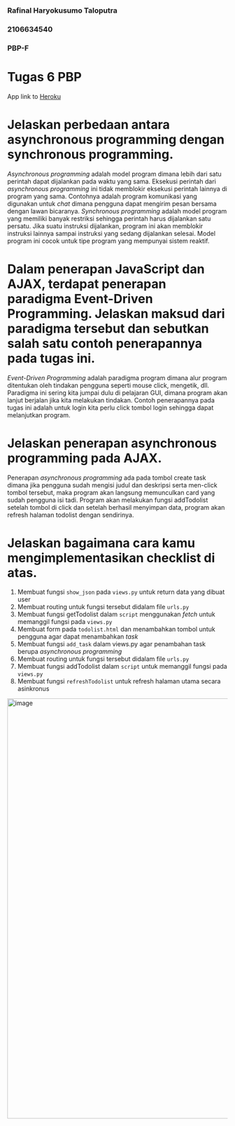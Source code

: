 ### Rafinal Haryokusumo Taloputra
### 2106634540
### PBP-F

# Tugas 6 PBP

App link to [Heroku](https://fikri-belum-sembuh.herokuapp.com/todolist/login/)

# Jelaskan perbedaan antara asynchronous programming dengan synchronous programming.
_Asynchronous programming_ adalah model program dimana lebih dari satu perintah dapat dijalankan pada waktu yang sama. Eksekusi perintah dari _asynchronous programming_ ini tidak memblokir eksekusi perintah lainnya di program yang sama. Contohnya adalah program komunikasi yang digunakan untuk _chat_ dimana pengguna dapat mengirim pesan bersama dengan lawan bicaranya. _Synchronous programming_ adalah model program yang memiliki banyak restriksi sehingga perintah harus dijalankan satu persatu. Jika suatu instruksi dijalankan, program ini akan memblokir instruksi lainnya sampai instruksi yang sedang dijalankan selesai. Model program ini cocok untuk tipe program yang mempunyai sistem reaktif.

# Dalam penerapan JavaScript dan AJAX, terdapat penerapan paradigma Event-Driven Programming. Jelaskan maksud dari paradigma tersebut dan sebutkan salah satu contoh penerapannya pada tugas ini.
_Event-Driven Programming_ adalah paradigma program dimana alur program ditentukan oleh tindakan pengguna seperti mouse click, mengetik, dll. Paradigma ini sering kita jumpai dulu di pelajaran GUI, dimana program akan lanjut berjalan jika kita melakukan tindakan. Contoh penerapannya pada tugas ini adalah untuk login kita perlu click tombol login sehingga dapat melanjutkan program.

# Jelaskan penerapan asynchronous programming pada AJAX.
Penerapan _asynchronous programming_ ada pada tombol create task dimana jika pengguna sudah mengisi judul dan deskripsi serta men-click tombol tersebut, maka program akan langsung memunculkan card yang sudah pengguna isi tadi. Program akan melakukan fungsi addTodolist setelah tombol di click dan setelah berhasil menyimpan data, program akan refresh halaman todolist dengan sendirinya.

# Jelaskan bagaimana cara kamu mengimplementasikan checklist di atas.
1. Membuat fungsi `show_json` pada `views.py` untuk return data yang dibuat user
2. Membuat routing untuk fungsi tersebut didalam file `urls.py`
3. Membuat fungsi getTodolist dalam `script` menggunakan _fetch_ untuk memanggil fungsi pada `views.py`
4. Membuat form pada `todolist.html` dan menambahkan tombol untuk pengguna agar dapat menambahkan _task_
5. Membuat fungsi `add_task` dalam views.py agar penambahan task berupa _asynchronous programming_
6. Membuat routing untuk fungsi tersebut didalam file `urls.py`
7. Membuat fungsi addTodolist dalam `script` untuk memanggil fungsi pada `views.py`
8. Membuat fungsi `refreshTodolist` untuk refresh halaman utama secara asinkronus  

<img width="960" alt="image" src="https://user-images.githubusercontent.com/89496855/195484805-90796675-10b9-461a-b9c1-bd0643bf0655.png">
